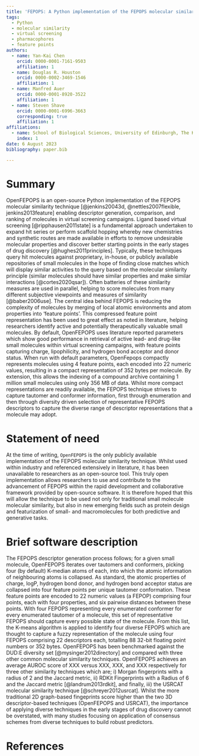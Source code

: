 ```yaml
---
title: 'FEPOPS: A Python implementation of the FEPOPS molecular similarity technique'
tags:
  - Python
  - molecular similarity
  - virtual screening
  - pharmacophores
  - feature points
authors:
  - name: Yan-Kai Chen
    orcid: 0000-0001-7161-9503
    affiliation: 1
  - name: Douglas R. Houston
    orcid: 0000-0002-3469-1546
    affiliation: 1
  - name: Manfred Auer
    orcid: 0000-0001-8920-3522
    affiliation: 1
  - name: Steven Shave
    orcid: 0000-0001-6996-3663
    corresponding: true
    affiliation: 1
affiliations:
  - name: School of Biological Sciences, University of Edinburgh, The King’s Buildings, Max Born Crescent, CH Waddington Building, Edinburgh, EH9 3BF, U.K.
    index: 1
date: 6 August 2023
bibliography: paper.bib

---
```




# Summary

OpenFEPOPS is an open-source Python implementation of the FEPOPS molecular similarity technique [@jenkins20043d, @nettles2007flexible, jenkins2013feature] enabling descriptor generation, comparison, and ranking of molecules in virtual screening campaigns. Ligand based virtual screening [@ripphausen2011state] is a fundamental approach undertaken to expand hit series or perform scaffold hopping whereby new chemistries and synthetic routes are made available in efforts to remove undesirable molecular properties and discover better starting points in the early stages of drug discovery [@hughes2011principles]. Typically, these techniques query hit molecules against proprietary, in-house, or publicly available repositories of small molecules in the hope of finding close matches which will display similar activities to the query based on the molecular similarity principle (similar molecules should have similar properties and make similar interactions [@cortes2020qsar]). Often batteries of these similarity measures are used in parallel, helping to score molecules from many different subjective viewpoints and measures of similarity [@baber2006use]. The central idea behind FEPOPS is reducing the complexity of molecules by merging of local atomic environments and atom properties into ‘feature points’. This compressed feature point representation has been used to great effect as noted in literature, helping researchers identify active and potentially therapeutically valuable small molecules. By default, OpenFEPOPS uses literature reported parameters which show good performance in retrieval of active lead- and drug-like small molecules within virtual screening campaigns, with feature points capturing charge, lipophilicity, and hydrogen bond acceptor and donor status. When run with default parameters, OpenFepops compactly represents molecules using 4 feature points, each encoded into 22 numeric values, resulting in a compact representation of 352 bytes per molecule. By extension, this allows the indexing of a compound archive containing 1 million small molecules using only 356 MB of data. Whilst more compact representations are readily available, the FEPOPS technique strives to capture tautomer and conformer information, first through enumeration and then through diversity driven selection of representative FEPOPS descriptors to capture the diverse range of descriptor representations that a molecule may adopt.

# Statement of need

At the time of writing, `OpenFEPOPS` is the only publicly available implementation of the FEPOPS molecular similarity technique. Whilst used within industry and referenced extensively in literature, it has been unavailable to researchers as an open-source tool. This truly open implementation allows researchers to use and contribute to the advancement of FEPOPS within the rapid development and collaborative framework provided by open-source software. It is therefore hoped that this will allow the technique to be used not only for traditional small molecule molecular similarity, but also in new emerging fields such as protein design and featurization of small- and macromolecules for both predictive and generative tasks.

# Brief software description 

The FEPOPS descriptor generation process follows; for a given small molecule, OpenFEPOPS iterates over tautomers and conformers, picking four (by default) K-median atoms of each, into which the atomic information of neighbouring atoms is collapsed. As standard, the atomic properties of charge, logP, hydrogen bond donor, and hydrogen bond acceptor status are collapsed into four feature points per unique tautomer conformation. These feature points are encoded to 22 numeric values (a FEPOP) comprising four points, each with four properties, and six pairwise distances between these points. With four FEPOPS representing every enumerated conformer for every enumerated tautomer of a molecule, this set of representative FEPOPS should capture every possible state of the molecule. From this list, the K-means algorithm is applied to identify four diverse FEPOPS which are thought to capture a fuzzy representation of the molecule using four FEPOPS comprising 22 descriptors each, totalling 88 32-bit floating point numbers or 352 bytes.
OpenFEPOPS has been benchmarked against the DUD:E diversity set [@mysinger2012directory] and compared with three other common molecular similarity techniques. OpenFEPOPS achieves an average AUROC score of XXX versus XXX, XXX, and XXX respectively for three other similarity techniques which are; i) Morgan fingerprints with a radius of 2 and the Jaccard metric, ii) RDKit Fingerprints with a Radius of 6 and the Jaccard metric [@landrum2013rdkit], and finally, iii) the USRCAT molecular similarity technique [@schreyer2012usrcat]. Whilst the more traditional 2D graph-based fingeprints score higher than the two 3D descriptor-based techniques (OpenFEPOPS and USRCAT), the importance of applying diverse techniques in the early stages of drug discovery cannot be overstated, with many studies focusing on application of consensus schemes from diverse techniques to build robust predictors.




# References